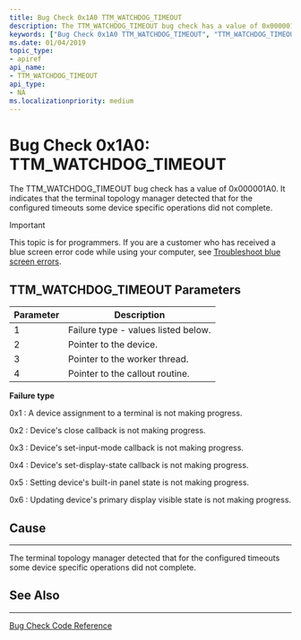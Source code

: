 ```yaml
---
title: Bug Check 0x1A0 TTM_WATCHDOG_TIMEOUT
description: The TTM_WATCHDOG_TIMEOUT bug check has a value of 0x000001A0. It indicates that the terminal topology manager detected that for the configured timeouts some device specific operations did not complete.
keywords: ["Bug Check 0x1A0 TTM_WATCHDOG_TIMEOUT", "TTM_WATCHDOG_TIMEOUT"]
ms.date: 01/04/2019
topic_type:
- apiref
api_name:
- TTM_WATCHDOG_TIMEOUT
api_type:
- NA
ms.localizationpriority: medium
---
```


# Bug Check 0x1A0: TTM\_WATCHDOG\_TIMEOUT

The TTM\_WATCHDOG\_TIMEOUT bug check has a value of 0x000001A0. It indicates that the terminal topology manager detected that for the configured timeouts some device specific operations did not complete.

> [!IMPORTANT]
> This topic is for programmers. If you are a customer who has received a blue screen error code while using your computer, see [Troubleshoot blue screen errors](https://windows.microsoft.com/windows-10/troubleshoot-blue-screen-errors).

 

## TTM\_WATCHDOG\_TIMEOUT Parameters

|Parameter|Description|
|--- |--- |
|1| Failure type - values listed below.|
|2| Pointer to the device. |
|3| Pointer to the worker thread.|
|4| Pointer to the callout routine. |

**Failure type**

0x1 : A device assignment to a terminal is not making progress.

0x2 : Device's close callback is not making progress.

0x3 : Device's set-input-mode callback is not making progress.

0x4 : Device's set-display-state callback is not making progress.

0x5 : Setting device's built-in panel state is not making progress.

0x6 : Updating device's primary display visible state is not making progress.

## Cause
-----

The terminal topology manager detected that for the configured timeouts some device specific operations did not complete.


## See Also
----------

[Bug Check Code Reference](bug-check-code-reference2.md)

